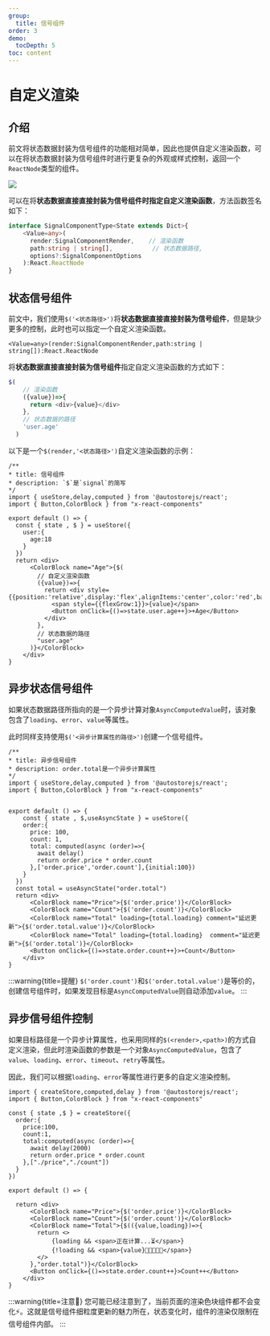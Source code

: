 ```yaml
---
group:
  title: 信号组件
order: 3  
demo:
  tocDepth: 5
toc: content
---
```


# 自定义渲染

## 介绍

前文将状态数据封装为信号组件的功能相对简单，因此也提供自定义渲染函数，可以在将状态数据封装为信号组件时进行更复杂的外观或样式控制，返回一个`ReactNode`类型的组件。

![](./signal-custom-render.drawio.png)

可以在将**状态数据直接直接封装为信号组件时指定自定义渲染函数**，方法函数签名如下：

```ts | pure
interface SignalComponentType<State extends Dict>{
    <Value=any>(
      render:SignalComponentRender,    // 渲染函数
      path:string | string[],           // 状态数据路径,
      options?:SignalComponentOptions
    ):React.ReactNode 
}
```
 

## 状态信号组件

前文中，我们使用`$('<状态路径>')`将**状态数据直接直接封装为信号组件**，但是缺少更多的控制，此时也可以指定一个自定义渲染函数。

```tsx | pure
<Value=any>(render:SignalComponentRender,path:string | string[]):React.ReactNode
```

将**状态数据直接直接封装为信号组件**指定自定义渲染函数的方式如下：

```ts | pure  {3-5,7}
$(
    // 渲染函数
    ({value})=>{
      return <div>{value}</div>
    },
    // 状态数据的路径
    'user.age'
  )
```

以下是一个`$(render,'<状态路径>')`自定义渲染函数的示例：

```tsx 
/**
* title: 信号组件
* description: `$`是`signal`的简写    
*/
import { useStore,delay,computed } from '@autostorejs/react';
import { Button,ColorBlock } from "x-react-components"

export default () => {
  const { state , $ } = useStore({
    user:{
      age:18
    }  
  })
  return <div>
      <ColorBlock name="Age">{$(
        // 自定义渲染函数
        ({value})=>{
          return <div style={{position:'relative',display:'flex',alignItems:'center',color:'red',background:"white"}}>
            <span style={{flexGrow:1}}>{value}</span>
            <Button onClick={()=>state.user.age++}>+Age</Button>
          </div>
        },
        // 状态数据的路径
        "user.age"
      )}</ColorBlock> 
    </div>
}
```



## 异步状态信号组件

如果状态数据路径所指向的是一个异步计算对象`AsyncComputedValue`时，该对象包含了`loading`、`error`、`value`等属性。

此时同样支持使用`$('<异步计算属性的路径>')`创建一个信号组件。
 

```tsx
/**
* title: 异步信号组件
* description: order.total是一个异步计算属性
*/
import { useStore,delay,computed } from '@autostorejs/react';
import { Button,ColorBlock } from "x-react-components"

 
export default () => {
    const { state , $,useAsyncState } = useStore({
    order:{
      price: 100,
      count: 1,
      total: computed(async (order)=>{
        await delay()
        return order.price * order.count
      },['order.price','order.count'],{initial:100})
    }
  })
  const total = useAsyncState("order.total")
  return <div> 
      <ColorBlock name="Price">{$('order.price')}</ColorBlock>
      <ColorBlock name="Count">{$('order.count')}</ColorBlock>
      <ColorBlock name="Total" loading={total.loading} comment="延迟更新">{$('order.total.value')}</ColorBlock>
      <ColorBlock name="Total" loading={total.loading}  comment="延迟更新">{$('order.total')}</ColorBlock>
      <Button onClick={()=>state.order.count++}>+Count</Button>
    </div>
}
```


:::warning{title=提醒}
`$('order.count')`和`$('order.total.value')`是等价的，创建信号组件时，如果发现目标是`AsyncComputedValue`则自动添加`value`。
:::
 

## 异步信号组件控制

如果目标路径是一个异步计算属性，也采用同样的`$(<render>,<path>)`的方式自定义渲染，但此时渲染函数的参数是一个对象`AsyncComputedValue`，包含了`value`、`loading`、`error`、`timeout`、`retry`等属性。

因此，我们可以根据`loading`、`error`等属性进行更多的自定义渲染控制。

```tsx
import { createStore,computed,delay } from '@autostorejs/react';
import { Button,ColorBlock } from "x-react-components"

const { state ,$ } = createStore({
  order:{
    price:100,
    count:1,
    total:computed(async (order)=>{
      await delay(2000)
      return order.price * order.count
    },["./price","./count"])
  }
})

export default () => {

  return <div>
      <ColorBlock name="Price">{$('order.price')}</ColorBlock>
      <ColorBlock name="Count">{$('order.count')}</ColorBlock>
      <ColorBlock name="Total">{$(({value,loading})=>{
        return <>
            {loading && <span>正在计算...⏳</span>}
            {!loading && <span>{value}💸💸💸💸💸</span>}
        </>
      },"order.total")}</ColorBlock>
      <Button onClick={()=>state.order.count++}>Count++</Button>
    </div>
}
```



:::warning{title=注意🌝} 
您可能已经注意到了，当前页面的渲染色块组件都不会变化⚡。这就是信号组件细粒度更新的魅力所在，状态变化时，组件的渲染仅限制在信号组件内部。
:::
